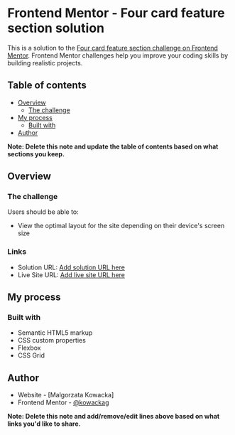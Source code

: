 # Frontend Mentor - Four card feature section solution

This is a solution to the [Four card feature section challenge on Frontend Mentor](https://www.frontendmentor.io/challenges/four-card-feature-section-weK1eFYK). Frontend Mentor challenges help you improve your coding skills by building realistic projects. 

## Table of contents

- [Overview](#overview)
  - [The challenge](#the-challenge)
- [My process](#my-process)
  - [Built with](#built-with)
- [Author](#author)


**Note: Delete this note and update the table of contents based on what sections you keep.**

## Overview

### The challenge

Users should be able to:

- View the optimal layout for the site depending on their device's screen size

### Links

- Solution URL: [Add solution URL here](https://github.com/kowackag/Four-card-feature-section.git)
- Live Site URL: [Add live site URL here](https://kowackag.github.io/Four-card-feature-section/)

## My process

### Built with

- Semantic HTML5 markup
- CSS custom properties
- Flexbox
- CSS Grid


## Author

- Website - [Malgorzata Kowacka]
- Frontend Mentor - [@kowackag](https://www.frontendmentor.io/profile/kowackag)

**Note: Delete this note and add/remove/edit lines above based on what links you'd like to share.**


